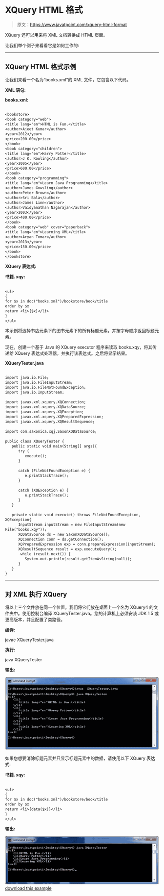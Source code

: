 # XQuery HTML 格式

> 原文：<https://www.javatpoint.com/xquery-html-format>

XQuery 还可以用来将 XML 文档转换成 HTML 页面。

让我们举个例子来看看它是如何工作的:

* * *

## XQuery HTML 格式示例

让我们来看一个名为“books.xml”的 XML 文件，它包含以下代码。

**XML 语句:**

**books.xml:**

```

<bookstore>
<book category="web">
<title lang="en">HTML is Fun.</title>
<author>Ajeet Kumar</author>
<year>2012</year>
<price>200.00</price>
</book>
<book category="children">
<title lang="en">Harry Potter</title>
<author>J K. Rowling</author>
<year>2005</year>
<price>600.00</price>
</book>
<book category="programming">
<title lang="en">Learn Java Programming</title>
<author>James Gowsling</author>
<author>Peter Brown</author>
<author>Sri Bala</author>
<author>James Linn</author>
<author>Vaidyanathan Nagarajan</author>
<year>2003</year>
<price>400.00</price>
</book>
<book category="web" cover="paperback">
<title lang="en">Learning XML</title>
<author>Aryan Tomar</author>
<year>2013</year>
<price>150.00</price>
</book>
</bookstore>

```

**XQuery 表达式:**

**书籍. xqy:**

```

<ul>
{
for $x in doc("books.xml")/bookstore/book/title
order by $x
return <li>{$x}</li>
}
</ul>

```

本示例将选择书店元素下的图书元素下的所有标题元素，并按字母顺序返回标题元素。

现在，创建一个基于 Java 的 XQuery executor 程序来读取 books.xqy，将其传递给 XQuery 表达式处理器，并执行该表达式。之后将显示结果。

**XQueryTester.java**

```

import java.io.File;
import java.io.FileInputStream;
import java.io.FileNotFoundException;
import java.io.InputStream;

import javax.xml.xquery.XQConnection;
import javax.xml.xquery.XQDataSource;
import javax.xml.xquery.XQException;
import javax.xml.xquery.XQPreparedExpression;
import javax.xml.xquery.XQResultSequence;

import com.saxonica.xqj.SaxonXQDataSource;

public class XQueryTester {
   public static void main(String[] args){
      try {
         execute();
      }

      catch (FileNotFoundException e) {
         e.printStackTrace();
      }

      catch (XQException e) {
         e.printStackTrace();
      }
   }

   private static void execute() throws FileNotFoundException, XQException{
      InputStream inputStream = new FileInputStream(new File("books.xqy"));
      XQDataSource ds = new SaxonXQDataSource();
      XQConnection conn = ds.getConnection();
      XQPreparedExpression exp = conn.prepareExpression(inputStream);
      XQResultSequence result = exp.executeQuery();
       while (result.next()) {
         System.out.println(result.getItemAsString(null));
      }
   }	
}

```

* * *

## 对 XML 执行 XQuery

将以上三个文件放在同一个位置。我们将它们放在桌面上一个名为 XQuery4 的文件夹中。使用控制台编译 XQueryTester.java。您的计算机上必须安装 JDK 1.5 或更高版本，并且配置了类路径。

**编译:**

javac XQueryTester.java

**执行:**

java XQueryTester

**输出:**

![XQUERY Html format 1](img/9beae0e6704978f6d8bfac6bf7be7b92.png)

如果您想要消除标题元素并只显示标题元素中的数据，请使用以下 XQuery 表达式:

**书籍. xqy:**

```

<ul>
{
for $x in doc("books.xml")/bookstore/book/title
order by $x
return <li>{data($x)}</li>
}
</ul>

```

**输出:**

![XQUERY Html format 2](img/539e754524e67c339cc05103ac3ee03e.png)[download this example](https://static.javatpoint.com/xquery/src/XQuery4.zip)
